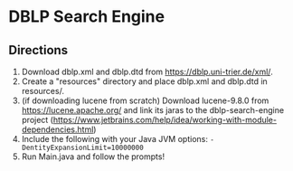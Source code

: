 # DBLP Search Engine
## Directions
1. Download dblp.xml and dblp.dtd from https://dblp.uni-trier.de/xml/.
2. Create a "resources" directory and place dblp.xml and dblp.dtd in resources/.
3. (if downloading lucene from scratch) Download lucene-9.8.0 from https://lucene.apache.org/ and link its jaras to the dblp-search-engine project (https://www.jetbrains.com/help/idea/working-with-module-dependencies.html)
4. Include the following with your Java JVM options: `-DentityExpansionLimit=10000000`
5. Run Main.java and follow the prompts!